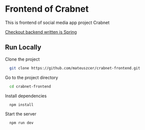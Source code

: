 
# Frontend of Crabnet

This is frontend of social media app project Crabnet


[Checkout backend written is Spring](https://github.com/mateuszcer/crabnet-backend)


## Run Locally

Clone the project

```bash
  git clone https://github.com/mateuszcer/crabnet-frontend.git
```

Go to the project directory

```bash
  cd crabnet-frontend

```

Install dependencies

```bash
  npm install
```

Start the server

```bash
  npm run dev
```

